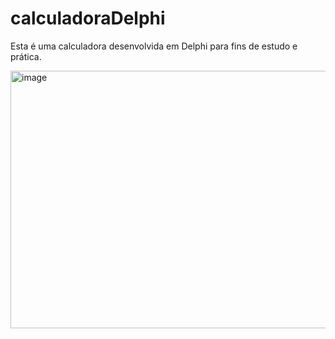 # calculadoraDelphi
Esta é uma calculadora desenvolvida em Delphi para fins de estudo e prática.

<img width="694" height="412" alt="image" src="https://github.com/user-attachments/assets/f0094083-7b49-4389-b35a-2e8de9c5d875" />
